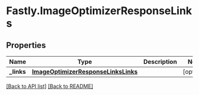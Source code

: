 # Fastly.ImageOptimizerResponseLinks

## Properties

Name | Type | Description | Notes
------------ | ------------- | ------------- | -------------
**_links** | [**ImageOptimizerResponseLinksLinks**](ImageOptimizerResponseLinksLinks.md) |  | [optional] 


[[Back to API list]](../../README.md#endpoints) [[Back to README]](../../README.md)
